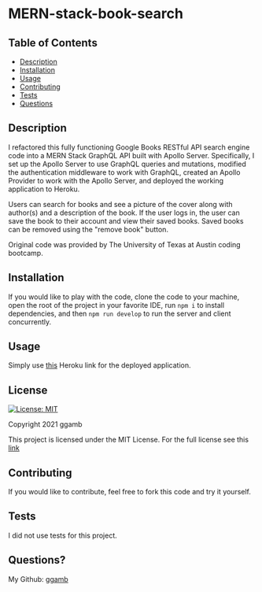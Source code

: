 # MERN-stack-book-search

## Table of Contents
* [Description](#description)
* [Installation](#installation)
* [Usage](#usage)
* [Contributing](#contributing)
* [Tests](#tests)
* [Questions](#questions)

## Description
I refactored this fully functioning Google Books RESTful API search engine code into a MERN Stack GraphQL API built with Apollo Server. Specifically, I set up the Apollo Server to use GraphQL queries and mutations, modified the authentication middleware to work with GraphQL, created an Apollo Provider to work with the Apollo Server, and deployed the working application to Heroku.

Users can search for books and see a picture of the cover along with author(s) and a description of the book. If the user logs in, the user can save the book to their account and view their saved books. Saved books can be removed using the "remove book" button.

Original code was provided by The University of Texas at Austin coding bootcamp.

## Installation
If you would like to play with the code, clone the code to your machine, open the root of the project in your favorite IDE, run `npm i` to install dependencies, and then `npm run develop` to run the server and client concurrently.

## Usage
Simply use [this](https://mighty-plateau-67807.herokuapp.com/) Heroku link for the deployed application.

## License
[![License: MIT](https://img.shields.io/badge/License-MIT-red.svg)](https://opensource.org/licenses/MIT)

Copyright 2021 ggamb

This project is licensed under the MIT License. For the full license see this [link](https://opensource.org/licenses/MIT)

## Contributing

If you would like to contribute, feel free to fork this code and try it yourself.

## Tests
I did not use tests for this project.

## Questions?
My Github: [ggamb](https://github.com/ggamb)
